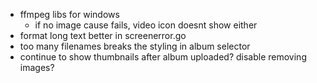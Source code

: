 -   ffmpeg libs for windows
    -   if no image cause fails, video icon doesnt show either
-   format long text better in screenerror.go
-   too many filenames breaks the styling in album selector
-   continue to show thumbnails after album uploaded? disable removing images?

